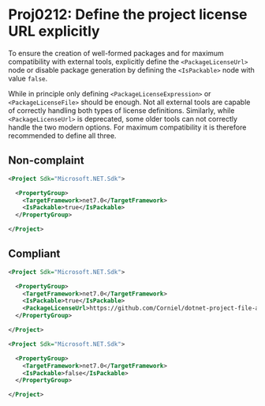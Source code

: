 # Proj0212: Define the project license URL explicitly
To ensure the creation of well-formed packages
and for maximum compatibility with external tools,
explicitly define the `<PackageLicenseUrl>` node or
disable package generation by defining the
`<IsPackable>` node with value `false`.

While in principle only defining `<PackageLicenseExpression>`
or `<PackageLicenseFile>` should be enough. Not all external
tools are capable of correctly handling both types of
license definitions. Similarly, while `<PackageLicenseUrl>`
is deprecated, some older tools can not correctly handle
the two modern options. For maximum compatibility it is
therefore recommended to define all three.

## Non-complaint
``` XML
<Project Sdk="Microsoft.NET.Sdk">

  <PropertyGroup>
    <TargetFramework>net7.0</TargetFramework>
    <IsPackable>true</IsPackable>
  </PropertyGroup>

</Project>
```

## Compliant
``` XML
<Project Sdk="Microsoft.NET.Sdk">

  <PropertyGroup>
    <TargetFramework>net7.0</TargetFramework>
    <IsPackable>true</IsPackable>
    <PackageLicenseUrl>https://github.com/Corniel/dotnet-project-file-analyzers/blob/main/LICENSE.md</PackageLicenseUrl>
  </PropertyGroup>

</Project>
```

``` XML
<Project Sdk="Microsoft.NET.Sdk">

  <PropertyGroup>
    <TargetFramework>net7.0</TargetFramework>
    <IsPackable>false</IsPackable>
  </PropertyGroup>

</Project>
```

